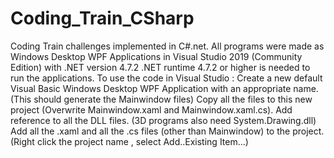 # Coding_Train_CSharp
Coding Train challenges implemented in C#.net. All programs were made as Windows Desktop WPF Applications in Visual Studio 2019 (Community Edition) with .NET version 4.7.2
.NET runtime 4.7.2 or higher is needed to run the applications.
To use the code in Visual Studio :
Create a new default Visual Basic Windows Desktop WPF Application with an appropriate name. (This should generate the Mainwindow files)
Copy all the files to this new project (Overwrite Mainwindow.xaml and Mainwindow.xaml.cs).
Add reference to all the DLL files. (3D programs also need System.Drawing.dll)
Add all the .xaml and all the .cs files (other than Mainwindow) to the project. (Right click the project name , select Add..Existing Item...)
